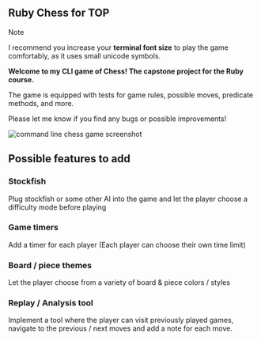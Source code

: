 ## Ruby Chess for TOP

> [!NOTE]
> I recommend you increase your **terminal font size** to play
> the game comfortably, as it uses small unicode symbols.

**Welcome to my CLI game of Chess! The capstone project for the Ruby course.**

The game is equipped with tests for game rules,
possible moves, predicate methods, and more.

Please let me know if you find any bugs or possible improvements!

![command line chess game screenshot](https://i.imgur.com/ZrWICEL.png)

## Possible features to add

### Stockfish
Plug stockfish or some other AI into the game and let the player choose a difficulty mode before playing

### Game timers
Add a timer for each player (Each player can choose their own time limit)

### Board / piece themes
Let the player choose from a variety of board & piece colors / styles

### Replay / Analysis tool
Implement a tool where the player can visit previously played games, navigate to the previous / next moves and add a note for each move.
